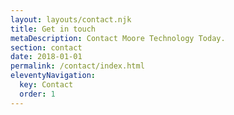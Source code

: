 ```yaml
---
layout: layouts/contact.njk
title: Get in touch
metaDescription: Contact Moore Technology Today.
section: contact
date: 2018-01-01
permalink: /contact/index.html
eleventyNavigation:
  key: Contact
  order: 1
---
```

